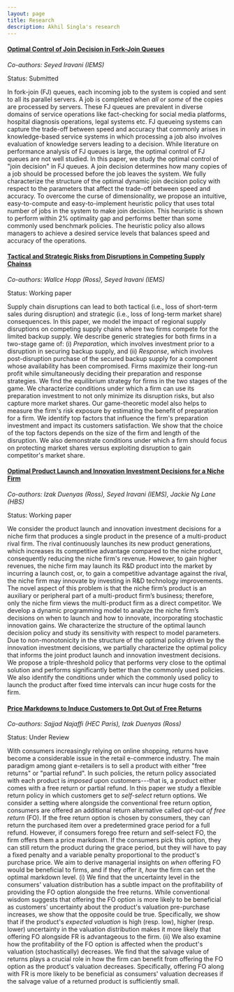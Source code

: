 ```yaml
---
layout: page
title: Research
description: Akhil Singla's research
---
```



#### <u>Optimal Control of Join Decision in Fork-Join Queues</u>
*Co-authors: Seyed Iravani (IEMS)*

Status: Submitted

In fork-join (FJ) queues, each incoming job to the system is copied and sent to all its parallel servers. A job is completed when *all* or *some* of the copies are processed by servers. These FJ queues are prevalent in diverse domains of service operations like fact-checking for social media platforms, hospital diagnosis operations, legal systems etc. FJ queueing systems can capture the trade-off between speed and accuracy that commonly arises in knowledge-based service systems in which processing a job also involves evaluation of knowledge servers leading to a decision. While literature on performance analysis of FJ queues is large, the optimal control of FJ queues are not well studied. In this paper, we study the optimal control of "join decision" in FJ queues. A join decision determines how many copies of a job should be processed before the job leaves the system. We fully characterize the structure of the optimal dynamic join decision policy with respect to the parameters that affect the trade-off between speed and accuracy. To overcome the curse of dimensionality, we propose an intuitive, easy-to-compute and easy-to-implement heuristic policy that uses total number of jobs in the system to make join decision. This heuristic is shown to perform within 2% optimality gap and performs better than some commonly used benchmark policies. The heuristic policy also allows managers to achieve a desired service levels that balances speed and accuracy of the operations.


#### <u>Tactical and Strategic Risks from Disruptions in Competing Supply Chainss</u>
*Co-authors: Wallce Hopp (Ross), Seyed Iravani (IEMS)*

Status: Working paper

Supply chain disruptions can lead to both tactical (i.e., loss of short-term sales during disruption) and strategic (i.e., loss of long-term market share) consequences. In this paper, we model the impact of regional supply disruptions on competing supply chains where two firms compete for the limited backup supply. We describe generic strategies for both firms in a two-stage game of: (i) *Preparation*, which involves investment prior to a disruption in securing backup supply, and (ii) *Response*, which involves post-disruption purchase of the secured backup supply for a component whose availability has been compromised. Firms maximize their long-run profit while simultaneously deciding their preparation and response strategies. We find the equilibrium strategy for firms in the two stages of the game. We characterize conditions under which a firm can use its preparation investment to not only minimize its disruption risks, but also capture more market shares. Our game-theoretic model also helps to measure the firm's risk exposure by estimating the benefit of preparation for a firm. We identify top factors that influence the firm's preparation investment and impact its customers satisfaction. We show that the choice of the top factors depends on the size of the firm and length of the disruption. We also demonstrate conditions under which a firm should focus on protecting market shares versus exploiting disruption to gain competitor's market share. 


#### <u>Optimal Product Launch and Innovation Investment Decisions for a Niche Firm</u>
*Co-authors: Izak Duenyas (Ross), Seyed Iravani (IEMS), Jackie Ng Lane (HBS)*

Status: Working paper

We consider the product launch and innovation investment decisions for a niche firm that produces a single product in the presence of a multi-product rival firm. The rival continuously launches its new product generations, which increases its competitive advantage compared to the niche product, consequently reducing the niche firm's revenue. However, to gain higher revenues, the niche firm may launch its R\&D product into the market by incurring a launch cost, or, to gain a competitive advantage against the rival, the niche firm may innovate by investing in R\&D technology improvements. The novel aspect of this problem is that the niche firm’s product is an auxiliary or peripheral part of a multi-product firm’s business; therefore, only the niche firm views the multi-product firm as a direct competitor. We develop a dynamic programming model to analyze the niche firm’s decisions on when to launch and how to innovate, incorporating stochastic innovation gains. We characterize the structure of the optimal launch decision policy and study its sensitivity with respect to model parameters. Due to non-monotonicity in the structure of the optimal policy driven by the innovation investment decisions, we partially characterize the optimal policy that informs the joint product launch and innovation investment decisions. We propose a triple-threshold policy that performs very close to the optimal solution and performs significantly better than the commonly used policies. We also identify the conditions under which the commonly used policy to launch the product after fixed time intervals can incur huge costs for the firm.


#### <u>Price Markdowns to Induce Customers to Opt Out of Free Returns</u>
*Co-authors: Sajjad Najaffi (HEC Paris), Izak Duenyas (Ross)*

Status: Under Review

With consumers increasingly relying on online shopping, returns have become a considerable issue in the retail e-commerce industry.  The main paradigm among giant e-retailers is to sell a product with either "free returns" or "partial refund". In such policies, the return policy associated with each product is *imposed* upon customers---that is, a product either comes with a free return or partial refund. In this paper we study a flexible return policy in which customers get to *self-select* return options. We consider a setting where alongside the conventional free return option, consumers are offered an additional return alternative called *opt-out of free return* (FO). If the free return option is chosen by consumers, they can return the purchased item over a predetermined grace period for a full refund. However, if consumers forego free return and self-select FO, the firm offers them a price markdown. If the consumers pick this option, they can still return the product during the grace period, but they will have to pay a fixed penalty and a variable penalty proportional to the product's purchase price. We aim to derive managerial insights on *when* offering FO would be beneficial to firms, and if they offer it, *how* the firm can set the optimal markdown level. (i) We find that the uncertainty level in the consumers' valuation distribution has a subtle impact on the profitability of providing the FO option alongside the free returns. While conventional wisdom suggests that offering the FO option is more likely to be beneficial as customers' uncertainty about the product's valuation pre-purchase increases, we show that the opposite could be true. Specifically, we show that if the product's *expected valuation* is high (resp. low), higher (resp. lower) uncertainty in the valuation distribution makes it more likely that offering FO alongside FR is advantageous to the firm. (ii) We also examine how the profitability of the FO option is affected when the product's valuation (stochastically) decreases. We find that the salvage value of returns plays a crucial role in how the firm can benefit from offering the FO option as the product's valuation decreases. Specifically, offering FO along with FR is more likely to be beneficial as consumers' valuation decreases if the salvage value of a returned product is sufficiently small.


<!-- Note: this is how to write a comment in HTML. Everything in here won't show up on your webpage.-->

<!--
To increase the size of the title, use fewer # in front of the paper title.
To decrease the size of the title, use more #. 
To remove the italics, remove the * before and after the description
To remove the underline from the title, remove the <u> tags (<u> and </u>)
-->

